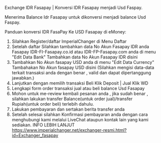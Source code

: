 Exchange IDR Fasapay | Konversi IDR Fasapay menjadi Usd Faspay.






Menerima Balance Idr Fasapay untuk dikonversi menjadi balance Usd Faspay.


Panduan konversi IDR FasaPay Ke USD Fasapay di eMoney:


1. Silahkan Register/daftar ImperialChanger di Menu Daftar
2. Setelah daftar Silahkan tambahkan data No Akun Fasapay IDR anda 
Fasapay IDR-FI-Fasapay.co.id atau IDR-FP-Fasapay.com anda di menu "Edit Data Bank"
Tambahkan data No Akun Fasapay IDR disini
3. Tambahkan No Akun fasapay USD anda di menu "Edit Data Currency"
Tambahakan No Akun fasapay USD disini 
(Silahkan mengisi data-data terkait transaksi anda dengan benar , valid dan dapat dipertanggung jawabkan.)
4. Lanjutkan dengan memilih transaksi Beli Klik Deposit | Jual Klik WD
5. Lengkapi form order transaksi jual atau beli balance Usd Fasapay
6. Mohon untuk me-review kembali pesanan anda , jika sudah benar , silahkan lakukan transfer Balance(untuk order jual)/transfer Rupiah(untuk order beli) terlebih dahulu.
7. Lakukan pembayaran dan sertakan berita transfer anda
8. Setelah selesai silahkan Konfirmasi pembayaran anda dengan cara menghubungi kami melalui LiveChat ataupun kontak lain yang kami sediakan.
INFO LEBIH LANJUT
https://www.imperialchanger.net/exchanger-resmi.html?id=Exchanger_fasapay
